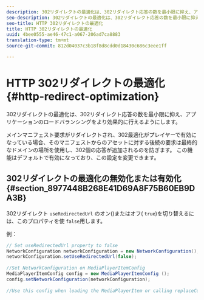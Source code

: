 ```yaml
---
description: 302リダイレクトの最適化は、302リダイレクト応答の数を最小限に抑え、アプリケーションのロードバランシングをより効果的に行えるようにします。
seo-description: 302リダイレクトの最適化は、302リダイレクト応答の数を最小限に抑え、アプリケーションのロードバランシングをより効果的に行えるようにします。
seo-title: HTTP 302リダイレクトの最適化
title: HTTP 302リダイレクトの最適化
uuid: 4bee0555-ae46-47c1-a067-206ad7ca8883
translation-type: tm+mt
source-git-commit: 812d04037c3b18f8d8cdd0d18430c686c3eee1ff

---
```



# HTTP 302リダイレクトの最適化 {#http-redirect-optimization}

302リダイレクトの最適化は、302リダイレクト応答の数を最小限に抑え、アプリケーションのロードバランシングをより効果的に行えるようにします。

メインマニフェスト要求がリダイレクトされ、302最適化がプレイヤーで有効になっている場合、そのマニフェストからのアセットに対する後続の要求は最終的なドメインの場所を使用し、302個の応答が追加されるのを防ぎます。 この機能はデフォルトで有効になっており、この設定を変更できます。

## 302リダイレクトの最適化の無効化または有効化 {#section_8977448B268E41D69A8F75B60EB9DA3B}

302リダイレクト `useRedirectedUrl` のオン()またはオフ( `true`)を切り替えるには、このプロパティを使 `false`用します。

<!--<a id="example_888749F70C8A43279D06A29BD68E7E4D"></a>-->

例：

```java
// Set useRedirectedUrl property to false 
NetworkConfiguration networkConfiguration = new NetworkConfiguration(); 
networkConfiguration.setUseRedirectedUrl(false); 
 
//Set NetworkConfiguration on MediaPlayerItemConfig 
MediaPlayerItemConfig config = new MediaPlayerItemConfig (); 
config.setNetworkConfiguration(networkConfiguration); 
 
//Use this config when loading the MediaPlayerItem or calling replaceCurrentResource
```

